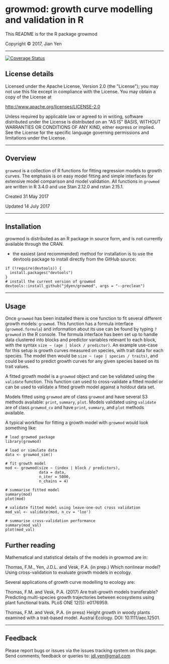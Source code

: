 # growmod: growth curve modelling and validation in R 

This README is for the R package growmod

Copyright &copy; 2017, Jian Yen

*****

[![Coverage Status](https://img.shields.io/codecov/c/github/jdyen/growmod/master.svg)](https://codecov.io/github/jdyen/growmod?branch=master)

## License details
Licensed under the Apache License, Version 2.0 (the "License");
you may not use this file except in compliance with the License.
You may obtain a copy of the License at

  http://www.apache.org/licenses/LICENSE-2.0

Unless required by applicable law or agreed to in writing, software
distributed under the License is distributed on an "AS IS" BASIS,
WITHOUT WARRANTIES OR CONDITIONS OF ANY KIND, either express or implied.
See the License for the specific language governing permissions and
limitations under the License.

*****

## Overview
`growmod` is a collection of R functions for fitting regression models to growth curves.
The emphasis is on easy model fitting and simple interfaces for extensive model comparison
and model validation. All functions in `growmod` are written in R 3.4.0 and use Stan 2.12.0
and rstan 2.15.1.

Created 31 May 2017

Updated 14 July 2017

*****

## Installation
growmod is distributed as an R package in source form, and is not currently available through the CRAN.

- the easiest (and recommended) method for installation is to use the devtools package to install directly from the GitHub source:
```
if (!require(devtools)) {
  install.packages("devtools")
}
# install the current version of growmod
devtools::install_github("jdyen/growmod", args = "--preclean")
```

*****

## Usage
Once `growmod` has been installed there is one function to fit several different growth models: `growmod`. This function has a formula interface (`growmod.formula`) and information about its use can be found by typing `?growmod` in the R console. The formula interface has been set up to handle data clustered into blocks and predictor variables relevant to each block, with the syntax `size ~ (age | block / predictor)`. An example use-case for this setup is growth curves measured on species, with trait data for each species. The model then would be `size ~ (age | species / traits)`, and could be used to predict growth curves for any given species based on its trait values.

A fitted growth model is a `growmod` object and can be validated using the `validate` function. This function can used to cross-validate a fitted model or can be used to validate a fitted growth model against a holdout data set.

Models fitted using `growmod` are of class `growmod` and have several S3 methods available: `print`, `summary`, `plot`. Models validated using `validate` are of class `growmod_cv` and have `print`, `summary`, and `plot` methods available. 

A typical workflow for fitting a growth model with `growmod` would look something like:
```
# load growmod package
library(growmod)

# load or simulate data
data <- growmod_sim()

# fit growth model
mod <- growmod(size ~ (index | block / predictors),
               data = data,
               n_iter = 5000,
               n_chains = 4)

# summarise fitted model
summary(mod)
plot(mod)

# validate fitted model using leave-one-out cross validation
mod_val <- validate(mod, n_cv = 'loo')

# summarise cross-validation performance
summary(mod_val)
plot(mod_val)
```

## Further reading
Mathematical and statistical details of the models in growmod are in:

Thomas, F.M., Yen, J.D.L. and Vesk, P.A. (in prep.) Which nonlinear model? Using cross-validation to evaluate growth models in ecology.

Several applications of growth curve modelling to ecology are:

Thomas, F.M. and Vesk, P.A. (2017) Are trait-growth models transferable? Predicting multi-species growth trajectories between ecosystems using plant functional traits. PLoS ONE 12(5): e0176959.

Thomas, F.M. and Vesk, P.A. (in press) Height growth in woody plants examined with a trait-based model. Austral Ecology. DOI: 10.1111/aec.12501.

*****

## Feedback
Please report bugs or issues via the issues tracking system on this page.
Send comments, feedback or queries to: <jdl.yen@gmail.com>

